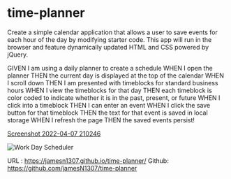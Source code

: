 # time-planner


Create a simple calendar application that allows a user to save events for each hour of the day by modifying starter code. This app will run in the browser and feature dynamically updated HTML and CSS powered by jQuery.


GIVEN I am using a daily planner to create a schedule
WHEN I open the planner
THEN the current day is displayed at the top of the calendar
WHEN I scroll down
THEN I am presented with timeblocks for standard business hours
WHEN I view the timeblocks for that day
THEN each timeblock is color coded to indicate whether it is in the past, present, or future
WHEN I click into a timeblock
THEN I can enter an event
WHEN I click the save button for that timeblock
THEN the text for that event is saved in local storage
WHEN I refresh the page
THEN the saved events persist!

[Screenshot 2022-04-07 210246](https://user-images.githubusercontent.com/97413286/162360333-6dafeae0-3e2b-4f5a-8ff5-1544c482288e.png)



![Work Day Scheduler](https://user-images.githubusercontent.com/97413286/162360716-4f529bcd-10a7-4eaf-a7c8-937783295db5.gif)


URL : https://jamesn1307.github.io/time-planner/
Github: https://github.com/jamesN1307/time-planner
